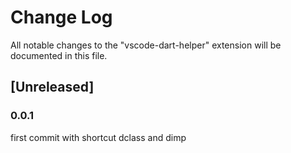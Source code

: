 # Change Log

All notable changes to the "vscode-dart-helper" extension will be documented in this file.

## [Unreleased]

### 0.0.1

first commit with shortcut dclass and dimp